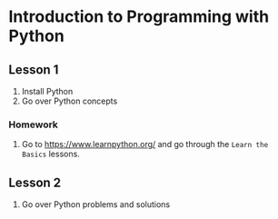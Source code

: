 # Introduction to Programming with Python
## Lesson 1
1. Install Python
2. Go over Python concepts

### Homework
1. Go to https://www.learnpython.org/ and go through the `Learn the Basics` lessons.

## Lesson 2
1. Go over Python problems and solutions